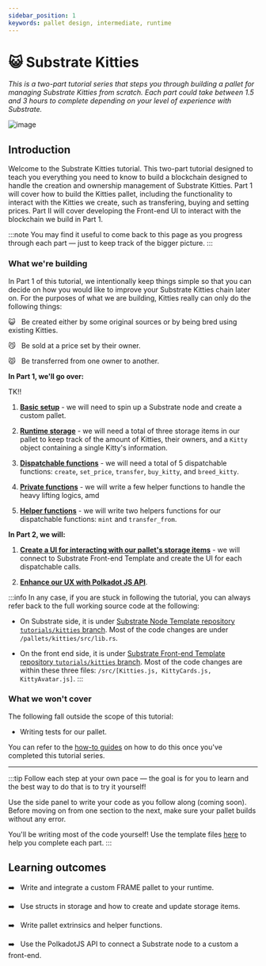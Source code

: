 ```yaml
---
sidebar_position: 1
keywords: pallet design, intermediate, runtime
---
```


# 😺 Substrate Kitties

_This is a two-part tutorial series that steps you through building a pallet for managing Substrate Kitties from scratch. Each part could take between 1.5 and 3 hours to complete depending on your level of experience with Substrate._

![image](./kitties-tutorial.png)

## Introduction

Welcome to the Substrate Kitties tutorial. This two-part tutorial designed to teach you everything you need to know to build a blockchain designed to handle the creation and ownership management of Substrate Kitties. Part 1 will cover how to build the Kitties pallet, including
the functionality to interact with the Kitties we create, such as transfering, buying and setting prices. Part II will cover developing
the Front-end UI to interact with the blockchain we build in Part 1.

:::note
You may find it useful to come back to this page
as you progress through each part &mdash; just to keep track of the bigger picture.
:::

### What we're building

In Part 1 of this tutorial, we intentionally keep things simple so that you can decide on how you would like to improve your Substrate Kitties chain later on. For the purposes of what we are building, Kitties really can only do the following things:

:smiley_cat: &nbsp; Be created either by some original sources or by being bred using existing Kitties.

:smirk_cat: &nbsp; Be sold at a price set by their owner.

:pouting_cat: &nbsp; Be transferred from one owner to another.

**In Part 1, we'll go over:**

TK!!

1. [**Basic setup**](/docs/Tutorials/Kitties/Part%201/basic-setup) - we will need to spin up a
Substrate node and create a custom pallet.

2. [**Runtime storage**](/docs/Tutorials/Kitties/Part%201/basic-setup) - we will need a total of
three storage items in our pallet to keep track of the amount of Kitties, their owners, and a `Kitty`
object containing a single Kitty's information.

3. [**Dispatchable functions**](/docs/Tutorials/Kitties/Part%201/dispatchables-and-events) - we will
need a total of 5 dispatchable functions: `create`, `set_price`, `transfer`, `buy_kitty`, and
`breed_kitty`.

4. [**Private functions**](/docs/Tutorials/Kitties/Part%201/create-kitties) - we will write a few
helper functions to handle the heavy lifting logics, amd

5. [**Helper functions**](/docs/Tutorials/Kitties/Part%201/interacting-functions) - we will write
two helpers functions for our dispatchable functions: `mint` and `transfer_from`.

**In Part 2, we will:**

1. [**Create a UI for interacting with our pallet's storage items**](/docs/Tutorials/Kitties/Part%202/kitties-frontend) - we
will connect to Substrate Front-end Template and create the UI for each dispatchable calls.

2. [**Enhance our UX with Polkadot JS API**](/docs/Tutorials/Kitties/Part%202/kitties-frontend). 

:::info
In any case, if you are stuck in following the tutorial, you can always refer back to the full
working source code at the following:

- On Substrate side, it is under [Substrate Node Template repository `tutorials/kitties` branch](https://github.com/substrate-developer-hub/substrate-node-template/tree/tutorials/kitties).
Most of the code changes are under `/pallets/kitties/src/lib.rs`.

- On the front end side, it is under [Substrate Front-end Template repository `tutorials/kitties` branch](https://github.com/substrate-developer-hub/substrate-front-end-template/tree/tutorials/kitties).
Most of the code changes are within these three files:
`/src/[Kitties.js, KittyCards.js, KittyAvatar.js]`.
:::

### What we won't cover

The following fall outside the scope of this tutorial:

- Writing tests for our pallet.

You can refer to the [how-to guides](/docs/intro) on how to do this once you've completed this
tutorial series.

---

:::tip
Follow each step at your own pace &mdash; the goal is for you to learn and the best way to do that
is to try it yourself!

Use the side panel to write your code as you follow along (coming soon). Before moving on from one
section to the next, make sure your pallet builds without any error.

You'll be writing most of the code yourself! Use the template files [here](https://github.com/substrate-developer-hub/substrate-how-to-guides/tree/main/static/code/kitties-tutorial)
to help you complete each part.
:::

## Learning outcomes

:arrow_right: &nbsp; Write and integrate a custom FRAME pallet to your runtime.

:arrow_right: &nbsp; Use structs in storage and how to create and update storage items.

:arrow_right: &nbsp; Write pallet extrinsics and helper functions.

:arrow_right: &nbsp; Use the PolkadotJS API to connect a Substrate node to a custom a front-end.

<!-- ## Steps

### [1. Basic set-up](basic-setup)

- Create a pallet and integrate it to your runtime
- Include a simple storage items to keep track of all Kitties
- Build and check your pallet

### [2. Create unique Kitties and their storage items](create-kitties)

- Write a struct to store details about our Kitties
- Implement the Randomness trait to create unique Kitties
- Use `StorageValue` and `StorageMap` to create the remainingn of your pallet's storage items

### [3. Dispatchables and Events](extrinsics-and-events)
- Write a dispatchable that updates runtime storage using a helper function
- Write and use pallet Events

### [4. Interacting with your Kitties](interacting-functions)

- Write a dispatchable to set the price for a Kitty
- Create a transfer capabilities for a Kitty
- Write a dispatchable to buy a Kitty
- Write a dispatchable to breed two Kitties

### [5. Viewing Kitties in a UI](kitties-frontend)

- Connect your chain to the Substrate front-end template
- Use PolkadotJS API to customize the frontend
- Interact with your chain
 -->
